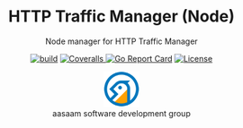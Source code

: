 <div align="center">
  <h1>
    HTTP Traffic Manager (Node)
  </h1>
  <p>
    Node manager for HTTP Traffic Manager
  </p>
  <p>
    <a href="https://github.com/aasaam/htm-node/actions/workflows/build.yml" target="_blank"><img src="https://github.com/aasaam/htm-node/actions/workflows/build.yml/badge.svg" alt="build" /></a>
    <a href="https://coveralls.io/github/aasaam/htm-node">
      <img alt="Coveralls" src="https://img.shields.io/coveralls/github/aasaam/htm-node">
    </a>
    <a href="https://goreportcard.com/report/github.com/aasaam/htm-node"><img alt="Go Report Card" src="https://goreportcard.com/badge/github.com/aasaam/htm-node"></a>
    <a href="https://github.com/aasaam/htm-node/blob/master/LICENSE"><img alt="License" src="https://img.shields.io/github/license/aasaam/htm-node"></a>
  </p>
</div>

<div>
  <p align="center">
    <img alt="aasaam software development group" width="64" src="https://raw.githubusercontent.com/aasaam/information/master/logo/aasaam.svg">
    <br />
    aasaam software development group
  </p>
</div>
